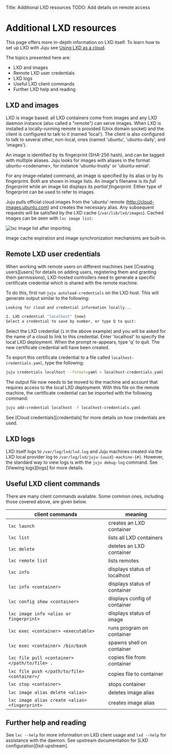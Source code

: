 Title: Additional LXD resources
TODO:  Add details on remote access

# Additional LXD resources

This page offers more in-depth information on LXD itself. To learn how to set
up LXD with Juju see [Using LXD as a cloud][clouds-lxd].

The topics presented here are:

 - LXD and images
 - Remote LXD user credentials
 - LXD logs
 - Useful LXD client commands 
 - Further LXD help and reading

## LXD and images

LXD is image based: all LXD containers come from images and any LXD daemon
instance (also called a "remote") can serve images. When LXD is installed a
locally-running remote is provided (Unix domain socket) and the client is
configured to talk to it (named 'local'). The client is also configured to talk
to several other, non-local, ones (named 'ubuntu', 'ubuntu-daily', and
'images').

An image is identified by its fingerprint (SHA-256 hash), and can be tagged
with multiple aliases. Juju looks for images with aliases in the format
ubuntu-&lt;codename&gt;, for instance 'ubuntu-trusty' or 'ubuntu-xenial'.

For any image-related command, an image is specified by its alias or by its
fingerprint. Both are shown in image lists. An image's filename is its *full
fingerprint* while an image list displays its *partial fingerprint*. Either
type of fingerprint can be used to refer to images.

Juju pulls official cloud images from the 'ubuntu' remote
(http://cloud-images.ubuntu.com) and creates the necessary alias. Any
subsequent requests will be satisfied by the LXD cache (`/var/lib/lxd/images`).
Cached images can be seen with `lxc image list`:

![lxc image list after importing](./media/image_list-imported_image-reduced70.png)

Image cache expiration and image synchronization mechanisms are built-in.

## Remote LXD user credentials

When working with remote users on different machines (see
[Creating users][users] for details on adding users, registering them and
granting them permissions), LXD-hosted controllers need to generate a specific
certificate credential which is shared with the remote machine. 

To do this, first run `juju autoload-credentials` on the LXD host. This will
generate output similar to the following:

```bash
Looking for cloud and credential information locally...

1. LXD credential "localhost" (new)
Select a credential to save by number, or type Q to quit:
```

Select the LXD credential (`1` in the above example) and you will be asked for
the name of a cloud to link to this credential. Enter 'localhost' to specify
the local LXD deployment. When the prompt re-appears, type 'q' to quit. The new
certificate credential will have been created.

To export this certificate credential to a file called
`localhost-credentials.yaml`, type the following:

```bash
juju credentials localhost --format=yaml > localhost-credentials.yaml
```

The output file now needs to be moved to the machine and account that requires
access to the local LXD deployment. With this file on the remote machine, the
certificate credential can be imported with the following command:

```bash
juju add-credential localhost -f localhost-credentials.yaml
```

See [Cloud credentials][credentials] for more details on how credentials are
used. 

## LXD logs

LXD itself logs to `/var/log/lxd/lxd.log` and Juju machines created via the
LXD local provider log to `/var/log/lxd/juju-{uuid}-machine-{#}`. However,
the standard way to view logs is with the `juju debug-log` command. See
[Viewing logs][logs] for more details.

## Useful LXD client commands

There are many client commands available. Some common ones, including those
covered above, are given below.

<style> table td{text-align:left;}</style>

| client commands                               | meaning                            |
|-----------------------------------------------|------------------------------------|
`lxc launch`					| creates an LXD container
`lxc list`	                             	| lists all LXD containers
`lxc delete`					| deletes an LXD container
`lxc remote list`				| lists remotes
`lxc info`					| displays status of localhost
`lxc info <container>`				| displays status of container
`lxc config show <container>`			| displays config of container
`lxc image info <alias or fingerprint>`		| displays status of image
`lxc exec <container> <executable>`		| runs program on container
`lxc exec <container> /bin/bash`		| spawns shell on container
`lxc file pull <container></path/to/file> .`	| copies file from container
`lxc file push </path/to/file> <container>/`  	| copies file to container
`lxc stop <container>`				| stops container
`lxc image alias delete <alias>`		| deletes image alias
`lxc image alias create <alias> <fingerprint>`	| creates image alias

## Further help and reading

See `lxc --help` for more information on LXD client usage and `lxd --help` for
assistance with the daemon. See upstream documentation for
[LXD configuration][lxd-upstream].


<!-- LINKS -->

[clouds-lxd]: ./clouds-LXD.html
